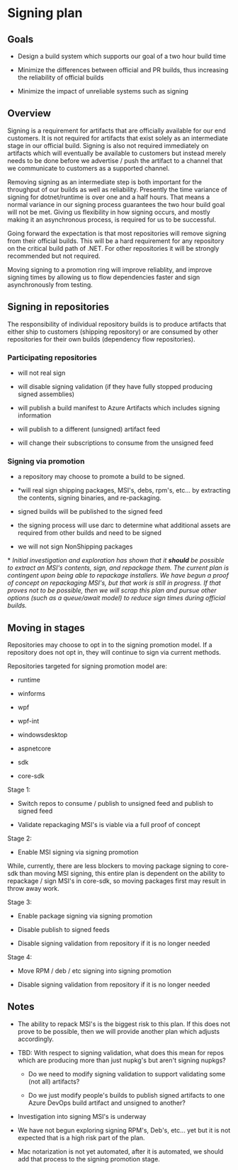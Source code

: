 # Signing plan

## Goals

- Design a build system which supports our goal of a two hour build time

- Minimize the differences between official and PR builds, thus increasing the reliability of official builds

- Minimize the impact of unreliable systems such as signing

## Overview

Signing is a requirement for artifacts that are officially available for our end customers. It is not required for artifacts that exist solely as an intermediate stage in our official build. Signing is also not required immediately on artifacts which will eventually be available to customers but instead merely needs to be done before we advertise / push the artifact to a channel that we communicate to customers as a supported channel.

Removing signing as an intermediate step is both important for the throughput of our builds as well as reliability. Presently the time variance of signing for dotnet/runtime is over one and a half hours. That means a normal variance in our signing process guarantees the two hour build goal will not be met. Giving us flexibility in how signing occurs, and mostly making it an asynchronous process, is required for us to be successful.  

Going forward the expectation is that most repositories will remove signing from their official builds. This will be a hard requirement for any repository on the critical build path of .NET. For other repositories it will be strongly recommended but not required.

Moving signing to a promotion ring will improve reliablity, and improve signing times by allowing us to flow dependencies faster and sign asynchronously from testing.

## Signing in repositories

The responsibility of individual repository builds is to produce artifacts that either ship to customers (shipping repository) or are consumed by other repositories for their own builds (dependency flow repositories).

### Participating repositories

- will not real sign

- will disable signing validation (if they have fully stopped producing signed assemblies)

- will publish a build manifest to Azure Artifacts which includes signing information

- will publish to a different (unsigned) artifact feed

- will change their subscriptions to consume from the unsigned feed

### Signing via promotion

- a repository may choose to promote a build to be signed.

- *will real sign shipping packages, MSI's, debs, rpm's, etc... by extracting the contents, signing binaries, and re-packaging.

- signed builds will be published to the signed feed

- the signing process will use darc to determine what additional assets are required from other builds and need to be signed

- we will not sign NonShipping packages

\* *Initial investigation and exploration has shown that it **should** be possible to extract an MSI's contents, sign, and repackage them.  The current plan is contingent upon being able to repackage installers.  We have begun a proof of concept on repackaging MSI's, but that work is still in progress. If that proves not to be possible, then we will scrap this plan and pursue other options (such as a queue/await model) to reduce sign times during official builds.*

## Moving in stages

Repositories may choose to opt in to the signing promotion model.  If a repository does not opt in, they will continue to sign via current methods.

Repositories targeted for signing promotion model are:

- runtime

- winforms

- wpf

- wpf-int

- windowsdesktop

- aspnetcore

- sdk

- core-sdk

Stage 1:

- Switch repos to consume / publish to unsigned feed and publish to signed feed

- Validate repackaging MSI's is viable via a full proof of concept

Stage 2:

- Enable MSI signing via signing promotion

While, currently, there are less blockers to moving package signing to core-sdk than moving MSI signing, this entire plan is dependent on the ability to repackage / sign MSI's in core-sdk, so moving packages first may result in throw away work.

Stage 3:

- Enable package signing via signing promotion

- Disable publish to signed feeds

- Disable signing validation from repository if it is no longer needed

Stage 4:

- Move RPM / deb / etc signing into signing promotion

- Disable signing validation from repository if it is no longer needed

## Notes

- The ability to repack MSI's is the biggest risk to this plan.  If this does not prove to be possible, then we will provide another plan which adjusts accordingly.

- TBD: With respect to signing validation, what does this mean for repos which are producing more than just nupkg's but aren't signing nupkgs?  

  - Do we need to modify signing validation to support validating some (not all) artifacts?

  - Do we just modify people's builds to publish signed artifacts to one Azure DevOps build artifact and unsigned to another?

- Investigation into signing MSI's is underway

- We have not begun exploring signing RPM's, Deb's, etc... yet but it is not expected that is a high risk part of the plan.

- Mac notarization is not yet automated, after it is automated, we should add that process to the signing promotion stage.
